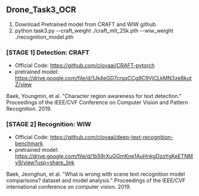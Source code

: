 ## Drone_Task3_OCR

1. Download Pretrained model from CRAFT and WIW github.
2. python task3.py --craft_weight ./craft_mlt_25k.pth --wiw_weight ./recognition_model.pth


### [STAGE 1] Detection: CRAFT 
- Official Code: https://github.com/clovaai/CRAFT-pytorch
- pretrained model: https://drive.google.com/file/d/1Jk4eGD7crsqCCg9C9VjCLkMN3ze8kutZ/view

Baek, Youngmin, et al. "Character region awareness for text detection." Proceedings of the IEEE/CVF Conference on Computer Vision and Pattern Recognition. 2019.

### [STAGE 2] Recognition: WIW
- Official Code: https://github.com/clovaai/deep-text-recognition-benchmark
- pretrained model: https://drive.google.com/file/d/1b59rXuGGmKne1AuHnkgDzoYgKeETNMv9/view?usp=share_link

Baek, Jeonghun, et al. "What is wrong with scene text recognition model comparisons? dataset and model analysis." Proceedings of the IEEE/CVF international conference on computer vision. 2019.
